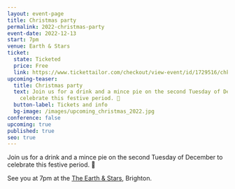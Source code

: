 ```yaml
---
layout: event-page
title: Christmas party
permalink: 2022-christmas-party
event-date: 2022-12-13
start: 7pm
venue: Earth & Stars
ticket:
  state: Ticketed
  price: Free
  link: https://www.tickettailor.com/checkout/view-event/id/1729516/chk/8421/?modal_widget=true&widget=true
upcoming-teaser:
  title: Christmas party
  text: Join us for a drink and a mince pie on the second Tuesday of December to
    celebrate this festive period. 🎄
  button-label: Tickets and info
  bg-image: /images/upcoming_christmas_2022.jpg
conference: false
upcoming: true
published: true
seo: true
---
```

Join us for a drink and a mince pie on the second Tuesday of December to celebrate this festive period. 🎄

S﻿ee you at 7pm at the [](https://www.google.co.uk/maps/place/North+Laine+Brewhouse/@50.826819,-0.135655,15z/data=!4m2!3m1!1s0x0:0x81ec753c0d8fdae2?sa=X&hl=en&ved=2ahUKEwiXge2zh7L6AhUHS0EAHaJ5CmAQ_BJ6BAh0EAU)[The Earth & Stars](https://www.google.co.uk/maps/place/The+Earth+%26+Stars/@50.8248306,-0.1421861,15z/data=!4m2!3m1!1s0x0:0x9db9a618075247e1?sa=X&hl=en&ved=2ahUKEwiWhsuR0u76AhVGTsAKHauGD2kQ_BJ6BAhuEAU), Brighton.